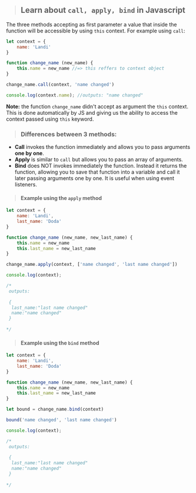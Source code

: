 > ## Learn about `call, apply, bind` in Javascript

The three methods accepting as first parameter a value that inside the function will be accessible by using `this` context. For example using `call`:



```javascript
let context = {
	name: 'Landi'    
}

function change_name (new_name) {
    this.name = new_name //=> this reffers to context object
}

change_name.call(context, 'name changed')

console.log(context.name); //outputs: "name changed"
```

**Note:**  the function `change_name` didn't accept as argument the `this` context. This is done automatically by JS and giving us the ability to access the context passed using `this` keyword.



> ### Differences between 3 methods:



- **Call** invokes the function immediately and allows you to pass arguments **one by one**.
- **Apply** is similar to `call` but  allows you to pass an array of arguments.
- **Bind** does NOT invokes immediately the function. Instead it returns the function, allowing you to save that function into a variable and call it later passing arguments one by one. It is useful when using event listeners.



> ####  Example using the `apply` method



```javascript
let context = {
	name: 'Landi',
    last_name: 'Doda'
}

function change_name (new_name, new_last_name) {
    this.name = new_name 
    this.last_name = new_last_name
}

change_name.apply(context, ['name changed', 'last name changed'])

console.log(context);

/*
 outputs:
 
 {
  last_name:"last name changed"
  name:"name changed"
 }
 
*/
```



> #### Example using the `bind` method



```javascript
let context = {
	name: 'Landi',
    last_name: 'Doda'
}

function change_name (new_name, new_last_name) {
    this.name = new_name 
    this.last_name = new_last_name
}

let bound = change_name.bind(context)

bound('name changed', 'last name changed')

console.log(context);

/*
 outputs:
 
 {
  last_name:"last name changed"
  name:"name changed"
 }
 
*/
```

